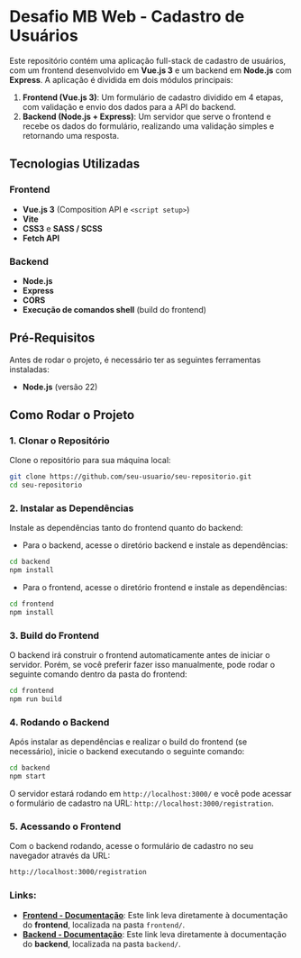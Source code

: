 # Desafio MB Web - Cadastro de Usuários

Este repositório contém uma aplicação full-stack de cadastro de usuários, com um frontend desenvolvido em **Vue.js 3** e um backend em **Node.js** com **Express**. A aplicação é dividida em dois módulos principais:

1. **Frontend (Vue.js 3)**: Um formulário de cadastro dividido em 4 etapas, com validação e envio dos dados para a API do backend.
2. **Backend (Node.js + Express)**: Um servidor que serve o frontend e recebe os dados do formulário, realizando uma validação simples e retornando uma resposta.

## Tecnologias Utilizadas

### Frontend

- **Vue.js 3** (Composition API e `<script setup>`)
- **Vite**
- **CSS3** e **SASS / SCSS**
- **Fetch API**

### Backend

- **Node.js**
- **Express**
- **CORS**
- **Execução de comandos shell** (build do frontend)

## Pré-Requisitos

Antes de rodar o projeto, é necessário ter as seguintes ferramentas instaladas:

- **Node.js** (versão 22)

## Como Rodar o Projeto

### 1. Clonar o Repositório

Clone o repositório para sua máquina local:

```bash
git clone https://github.com/seu-usuario/seu-repositorio.git
cd seu-repositorio
```

### 2. Instalar as Dependências

Instale as dependências tanto do frontend quanto do backend:

- Para o backend, acesse o diretório backend e instale as dependências:

```bash
cd backend
npm install
```

- Para o frontend, acesse o diretório frontend e instale as dependências:

```bash
cd frontend
npm install
```

### 3. Build do Frontend

O backend irá construir o frontend automaticamente antes de iniciar o servidor. Porém, se você preferir fazer isso manualmente, pode rodar o seguinte comando dentro da pasta do frontend:

```bash
cd frontend
npm run build
```

### 4. Rodando o Backend

Após instalar as dependências e realizar o build do frontend (se necessário), inicie o backend executando o seguinte comando:

```bash
cd backend
npm start
```

O servidor estará rodando em `http://localhost:3000/` e você pode acessar o formulário de cadastro na URL: `http://localhost:3000/registration`.

### 5. Acessando o Frontend

Com o backend rodando, acesse o formulário de cadastro no seu navegador através da URL:

```bash
http://localhost:3000/registration
```

### Links:

- **[Frontend - Documentação](frontend/README.md)**: Este link leva diretamente à documentação do **frontend**, localizada na pasta `frontend/`.
- **[Backend - Documentação](backend/README.md)**: Este link leva diretamente à documentação do **backend**, localizada na pasta `backend/`.
